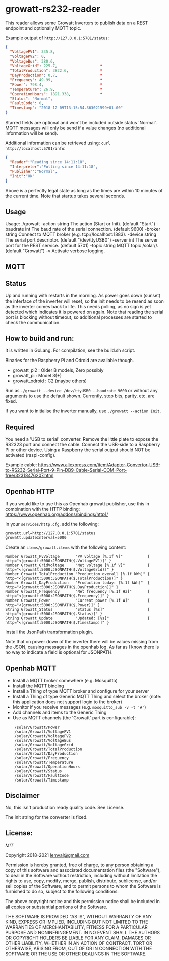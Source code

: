 # growatt-rs232-reader

This reader allows some Growatt Inverters to publish data on a REST endpoint and optionally MQTT topic.

Example output of ```http://127.0.0.1:5701/status```:
```json
{
  "VoltagePV1": 335.8,
  "VoltagePV2": 0,
  "VoltageBus": 380.6,
  "VoltageGrid": 225.7,                   *
  "TotalProduction": 3822.6,              *
  "DayProduction": 0.7,                   *
  "Frequency": 49.99,                     *
  "Power": 798.4,                         *
  "Temperature": 26.9,                    *
  "OperationHours": 1891.338,             *
  "Status": "Normal",
  "FaultCode": 0,
  "Timestamp": "2018-12-09T13:15:54.363021599+01:00"
}
```
Starred fields are optional and won't be included outside status 'Normal'.
MQTT messages will only be send if a value changes (no additional information will be send).

Additional information can be retrieved using: ```curl http://localhost:5701/info```:

```json
{
  "Reader":"Reading since 14:11:18",
  "Interpreter":"Polling since 14:11:18",
  "Publisher":"Normal",
  "Init":"OK"
}
```

Above is a perfectly legal state as long as the times are within 10 minutes of the current time. Note that startup takes several seconds.

## Usage

Usage: ./growatt <options>
  -action string
        The action (Start or Init). (default "Start")
  -baudrate int
        The baud rate of the serial connection. (default 9600)
  -broker string
        Connect to MQTT broker (e.g. tcp://localhost:1883).
  -device string
        The serial port descriptor. (default "/dev/ttyUSB0")
  -server int
        The server port for the REST service. (default 5701)
  -topic string
        MQTT topic /solar/<topic>/<item>. (default "Growatt")
  -v    Activate verbose logging.

## MQTT

## Status

Up and running with restarts in the morning. As power goes down (sunset) the interface of the inverter will reset, so the init needs to be resend as soon as the inverter comes back to life. This needs polling, as no sign is yet detected which indicates it is powered on again. Note that reading the serial port is blocking without timeout, so additional processes are started to check the communication.

## How to build and run:

It is written in GoLang. For compilation, see the build.sh script.

Binaries for the Raspberry Pi and Odroid are available though.
* growatt_pi2 : Older B models, Zero possibly
* growatt_pi : Model 3(+)
* growatt_odroid : C2 (maybe others)

Run as ```./growatt --device /dev/ttyUSB0 --baudrate 9600``` or without any arguments to use the default shown.
Currently, stop bits, parity, etc. are fixed.

If you want to initialise the inverter manually, use ```./growatt --action Init```.
 
## Required

You need a 'USB to serial' converter. Remove the little plate to expose the RS2323 port and connect the cable. Connect the USB-side to a Raspberry Pi or other device. Using a Raspberry the serial output should NOT be activated (raspi-config).

Example cable: https://www.aliexpress.com/item/Adapter-Convertor-USB-to-RS232-Serial-Port-9-Pin-DB9-Cable-Serial-COM-Port-free/32318476207.html

## Openhab HTTP

If you would like to use this as Openhab growatt publisher, use this in combination with the HTTP binding: https://www.openhab.org/addons/bindings/http1/

In your ```services/http.cfg```, add the following:
```
growatt.url=http://127.0.0.1:5701/status
growatt.updateInterval=5000
```

Create an ```items/growatt.items``` with the following content:
```
Number Growatt_PvVoltage       "PV voltage [%.1f V]"           { http="<[growatt:5000:JSONPATH($.VoltagePV1)]" }
Number Growatt_GridVoltage     "Net voltage [%.1f V]"          { http="<[growatt:5000:JSONPATH($.VoltageGrid)]" }
Number Growatt_TotalProduction "Production overall [%.1f kWh]" { http="<[growatt:5000:JSONPATH($.TotalProduction)]" }
Number Growatt_DayProduction   "Production today: [%.1f kWh]"  { http="<[growatt:5000:JSONPATH($.DayProduction)]" }
Number Growatt_Frequency       "Net frequency [%.1f Hz]"       { http="<[growatt:5000:JSONPATH($.Frequency)]" }
Number Growatt_Power           "Current power [%.1f W]"        { http="<[growatt:5000:JSONPATH($.Power)]" }
String Growatt_Status          "Status [%s]"                   { http="<[growatt:5000:JSONPATH($.Status)]" }
String Growatt_Update          "Updated: [%s]"                 { http="<[growatt:5000:JSONPATH($.Timestamp)]" }
```

Install the JsonPath transformation plugin.

Note that on power down of the inverter there will be values missing from the JSON, causing messages in the openhab log. As far as I know there is no way to indicate a field is optional for JSONPATH.

## Openhab MQTT

* Install a MQTT broker somewhere (e.g. Mosquitto)
* Install the MQTT binding
* Install a Thing of type MQTT broker and configure for your server
* Install a Thing of type Generic MQTT Thing and select the broker
  (note: this application does not support login to the broker)
* Monitor if you receive messages (e.g. `mosquitto_sub -v -t '#'`)
* Add channels and items to the Generic Thing
* Use as MQTT channels (the 'Growatt' part is configurable):
```
	/solar/Growatt/Power         
	/solar/Growatt/VoltagePV1    
	/solar/Growatt/VoltagePV2    
	/solar/Growatt/VoltageBus    
	/solar/Growatt/VoltageGrid   
	/solar/Growatt/TotalProduction
	/solar/Growatt/DayProduction 
	/solar/Growatt/Frequency     
	/solar/Growatt/Temperature   
	/solar/Growatt/OperationHours
	/solar/Growatt/Status        
	/solar/Growatt/FaultCode     
	/solar/Growatt/Timestamp
```

## Disclaimer

No, this isn't production ready quality code. See License.

The init string for the converter is fixed. 

## License:

*MIT*

Copyright 2018-2021 lemval@gmail.com

Permission is hereby granted, free of charge, to any person obtaining a copy of this software and associated documentation files (the "Software"), to deal in the Software without restriction, including without limitation the rights to use, copy, modify, merge, publish, distribute, sublicense, and/or sell copies of the Software, and to permit persons to whom the Software is furnished to do so, subject to the following conditions:

The above copyright notice and this permission notice shall be included in all copies or substantial portions of the Software.

THE SOFTWARE IS PROVIDED "AS IS", WITHOUT WARRANTY OF ANY KIND, EXPRESS OR IMPLIED, INCLUDING BUT NOT LIMITED TO THE WARRANTIES OF MERCHANTABILITY, FITNESS FOR A PARTICULAR PURPOSE AND NONINFRINGEMENT. IN NO EVENT SHALL THE AUTHORS OR COPYRIGHT HOLDERS BE LIABLE FOR ANY CLAIM, DAMAGES OR OTHER LIABILITY, WHETHER IN AN ACTION OF CONTRACT, TORT OR OTHERWISE, ARISING FROM, OUT OF OR IN CONNECTION WITH THE SOFTWARE OR THE USE OR OTHER DEALINGS IN THE SOFTWARE.
